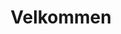 ---
title: Velkommen

description: Behov for overnatting? Vi har nye, moderne leiligheter midt i Balestrand sentrum. Balkonger med fantastisk fjordutsikt. Lett tilkomst. Ferdig møblert, med fullt utstyrt kjøkken og bad. Perfekt for deg som ønsker mer frihet.

intro: Behov for overnatting? Vi har nye, moderne leiligheter midt i Balestrand sentrum. Balkonger med fantastisk fjordutsikt. Lett tilkomst. Ferdig møblert, med fullt utstyrt kjøkken og bad. Perfekt for deg som ønsker mer frihet.
intro-button: Vis alle leiligheter


items: 
- title: Utleie
  image: /images/jetski/IMG_0890.jpg
  desc: Vi har utleie av vannscooter, bil og leiligheter midt i Balestrand sentrum. Perfekt for korte dagsturer i nærområdet.
  url: /utleie
  button: Mer informasjon

- title: Lokasjon
  image: /images/balestrand.jpg
  desc: Alle våre leiligheter ligger sentralt i Balestrand sentrum. Rolige omgivelser og med en fantastisk fjordutsikt. Med korte avstander til matbutikk, turistinformasjon og turmuligheter er dette et perfekt utgangspunkt for et lengre opphold.
  url: /info
  button: Mer informasjon

- title: Utforsk
  image: /images/explore.jpg
  desc: Balestrand har mye å tilby deg som besøkende. Enten du reiser alene, eller i gruppe. Her er alt fra kulturvandring langs sjøkanten til fjord safari, tett på omgivelsene. Reiselivsmuseum og mer. Møt lokale mennesker, fiskere eller kunstnere. Det er mye å velge mellom. 
  url: /utforsk
  button: Utforsk Balestrand

- title: Har du spørsmål om våre leiligheter?
  image: /images/esefjord.jpg
  url: /info
  image: /images/esefjord.jpg
  button: Mer praktisk info

---
